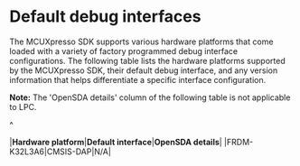 # Default debug interfaces

The MCUXpresso SDK supports various hardware platforms that come loaded with a variety of factory programmed debug interface configurations. The following table lists the hardware platforms supported by the MCUXpresso SDK, their default debug interface, and any version information that helps differentiate a specific interface configuration.

**Note:** The 'OpenSDA details' column of the following table is not applicable to LPC.

^

|**Hardware platform**|**Default interface**|**OpenSDA details**|
|FRDM-K32L3A6|CMSIS-DAP|N/A|

